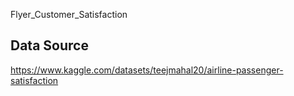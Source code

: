 Flyer_Customer_Satisfaction

## Data Source
https://www.kaggle.com/datasets/teejmahal20/airline-passenger-satisfaction 
